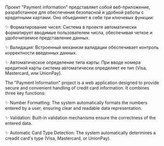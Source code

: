 Проект "Payment information" представляет собой веб-приложение, разработанное для обеспечения безопасной и удобной работы с кредитными картами. 
Оно объединяет в себе три ключевых функции: 

✨ Форматирование чисел: Система в проекте автоматически форматирует вводимые пользователем числа, обеспечивая четкое и удобочитаемое представление данных. 

✨ Валидация: Встроенный механизм валидации обеспечивает контроль корректности введенных данных. 

✨ Автоматическое определение типа карты: При вводе номера кредитной карты система автоматически определяет ее тип (Visa, Mastercard, или UnionPay).


The "Payment Information" project is a web application designed to provide secure and convenient handling of credit card information.
It combines three key functions:

✨ Number Formatting: The system automatically formats the numbers entered by a user, ensuring clear and readable data representation.

✨ Validation: Built-in validation mechanisms ensure the correctness of the entered data.

✨ Automatic Card Type Detection: The system automatically determines a creadit card's type (Visa, Mastercard, or UnionPay).
